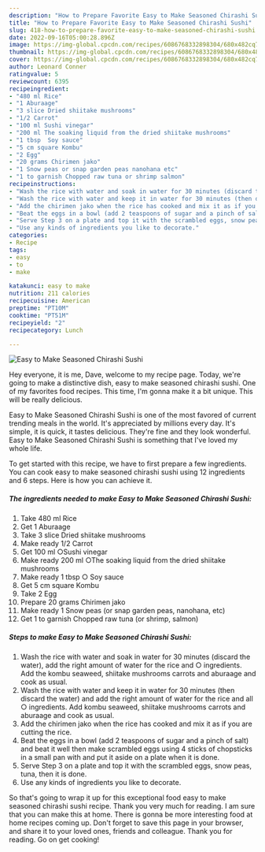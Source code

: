 ```yaml
---
description: "How to Prepare Favorite Easy to Make Seasoned Chirashi Sushi"
title: "How to Prepare Favorite Easy to Make Seasoned Chirashi Sushi"
slug: 418-how-to-prepare-favorite-easy-to-make-seasoned-chirashi-sushi
date: 2022-09-16T05:00:28.896Z
image: https://img-global.cpcdn.com/recipes/6086768332898304/680x482cq70/easy-to-make-seasoned-chirashi-sushi-recipe-main-photo.jpg
thumbnail: https://img-global.cpcdn.com/recipes/6086768332898304/680x482cq70/easy-to-make-seasoned-chirashi-sushi-recipe-main-photo.jpg
cover: https://img-global.cpcdn.com/recipes/6086768332898304/680x482cq70/easy-to-make-seasoned-chirashi-sushi-recipe-main-photo.jpg
author: Leonard Conner
ratingvalue: 5
reviewcount: 6395
recipeingredient:
- "480 ml Rice"
- "1 Aburaage"
- "3 slice Dried shiitake mushrooms"
- "1/2 Carrot"
- "100 ml Sushi vinegar"
- "200 ml The soaking liquid from the dried shiitake mushrooms"
- "1 tbsp  Soy sauce"
- "5 cm square Kombu"
- "2 Egg"
- "20 grams Chirimen jako"
- "1 Snow peas or snap garden peas nanohana etc"
- "1 to garnish Chopped raw tuna or shrimp salmon"
recipeinstructions:
- "Wash the rice with water and soak in water for 30 minutes (discard the water), add the right amount of water for the rice and ○ ingredients. Add the kombu seaweed, shiitake mushrooms carrots and aburaage and cook as usual."
- "Wash the rice with water and keep it in water for 30 minutes (then discard the water) and add the right amount of water for the rice and all ○ ingredients. Add kombu seaweed, shiitake mushrooms carrots and aburaage and cook as usual."
- "Add the chirimen jako when the rice has cooked and mix it as if you are cutting the rice."
- "Beat the eggs in a bowl (add 2 teaspoons of sugar and a pinch of salt) and beat it well then make scrambled eggs using 4 sticks of chopsticks in a small pan with and put it aside on a plate when it is done."
- "Serve Step 3 on a plate and top it with the scrambled eggs, snow peas, tuna, then it is done."
- "Use any kinds of ingredients you like to decorate."
categories:
- Recipe
tags:
- easy
- to
- make

katakunci: easy to make 
nutrition: 211 calories
recipecuisine: American
preptime: "PT10M"
cooktime: "PT51M"
recipeyield: "2"
recipecategory: Lunch

---
```



![Easy to Make Seasoned Chirashi Sushi](https://img-global.cpcdn.com/recipes/6086768332898304/680x482cq70/easy-to-make-seasoned-chirashi-sushi-recipe-main-photo.jpg)

Hey everyone, it is me, Dave, welcome to my recipe page. Today, we're going to make a distinctive dish, easy to make seasoned chirashi sushi. One of my favorites food recipes. This time, I'm gonna make it a bit unique. This will be really delicious.



Easy to Make Seasoned Chirashi Sushi is one of the most favored of current trending meals in the world. It's appreciated by millions every day. It's simple, it is quick, it tastes delicious. They're fine and they look wonderful. Easy to Make Seasoned Chirashi Sushi is something that I've loved my whole life.


To get started with this recipe, we have to first prepare a few ingredients. You can cook easy to make seasoned chirashi sushi using 12 ingredients and 6 steps. Here is how you can achieve it.

<!--inarticleads1-->

##### The ingredients needed to make Easy to Make Seasoned Chirashi Sushi:

1. Take 480 ml Rice
1. Get 1 Aburaage
1. Take 3 slice Dried shiitake mushrooms
1. Make ready 1/2 Carrot
1. Get 100 ml ○Sushi vinegar
1. Make ready 200 ml ○The soaking liquid from the dried shiitake mushrooms
1. Make ready 1 tbsp ○ Soy sauce
1. Get 5 cm square Kombu
1. Take 2 Egg
1. Prepare 20 grams Chirimen jako
1. Make ready 1 Snow peas (or snap garden peas, nanohana, etc)
1. Get 1 to garnish Chopped raw tuna (or shrimp, salmon)




<!--inarticleads2-->

##### Steps to make Easy to Make Seasoned Chirashi Sushi:

1. Wash the rice with water and soak in water for 30 minutes (discard the water), add the right amount of water for the rice and ○ ingredients. Add the kombu seaweed, shiitake mushrooms carrots and aburaage and cook as usual.
1. Wash the rice with water and keep it in water for 30 minutes (then discard the water) and add the right amount of water for the rice and all ○ ingredients. Add kombu seaweed, shiitake mushrooms carrots and aburaage and cook as usual.
1. Add the chirimen jako when the rice has cooked and mix it as if you are cutting the rice.
1. Beat the eggs in a bowl (add 2 teaspoons of sugar and a pinch of salt) and beat it well then make scrambled eggs using 4 sticks of chopsticks in a small pan with and put it aside on a plate when it is done.
1. Serve Step 3 on a plate and top it with the scrambled eggs, snow peas, tuna, then it is done.
1. Use any kinds of ingredients you like to decorate.




So that's going to wrap it up for this exceptional food easy to make seasoned chirashi sushi recipe. Thank you very much for reading. I am sure that you can make this at home. There is gonna be more interesting food at home recipes coming up. Don't forget to save this page in your browser, and share it to your loved ones, friends and colleague. Thank you for reading. Go on get cooking!
